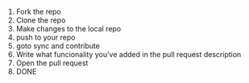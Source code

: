 1. Fork the repo
2. Clone the repo
3. Make changes to the local repo
4. push to your repo
5. goto sync and contribute
6. Write what funcionality you've added in the pull request description
7. Open the pull request
8. DONE
